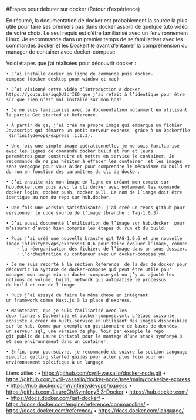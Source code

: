#Étapes pour débuter sur docker
(Retour d’expérience)

En résumé, la documentation de docker est probablement la source la plus utile pour faire ses premiers pas dans docker assorti de quelque tuto vidéo de votre choix. Le seul requis est d’être familiarisé avec un l’environnement Linux.
Je recommande dans un premier temps de se familiariser avec les commandes docker et les Dockerfile avant d’entamer la compréhension du manager de container avec docker-compose.

Voici étapes que j’ai réalisées pour découvrir docker :

    • J’ai installé docker en ligne de commande puis docker-compose (docker desktop pour window et mac)

    • J’ai visionné cette vidéo d’introduction à docker https://youtu.be/iqqDU2crIEQ que j’ai refait à l’identique pour être sûr que rien n’est mal installé sur mon host.

    • Je me suis familiarisé avec la documentation notamment en utilisant la partie Get started et Reference.

    • À partir de ça, j’ai créé ma propre image qui embarque un fichier Javascript qui démarre un petit serveur express  grâce à un Dockerfile  (infinitydevops/express :1.0.3). 

    • Une fois une simple image opérationnelle, je me suis familiarisé avec les lignes de commande docker build et run et leurs paramètres pour construire et mettre en service le container. Je recommande de ne pas hésiter à effacer les container  et les images sans vergogne pour vous aider pour comprendre le mécanisme du build et du run en fonction des paramètres du cli de docker.

    • J’ai ensuite mis mon image en ligne en créant mon compte sur hub.docker.com puis avec la cli docker avec notamment les commande docker login, docker push, docker pull. Le nom de l’image doit être identique au nom du repo sur hub.docker.

    • Une fois une version satisfaisante, j’ai créé un repos github pour versionner le code source de l’image (branche : Tag-1.0.3).

    • J’ai aussi documenté l’utilisation de l’image sur hub.docker  pour m’assurer d’avoir bien compris les étapes du run et du build.  

    • Puis j’ai créé une nouvelle branche git TAG-1.0.6 et une nouvelle image infinitydevops/express:1.0.6 pour faire évoluer l’image, comme: 
        ◦ la réorganisation des fichiers de l’image dans un sous-dossier.
        ◦ l’orchestration du conteneur avec un docker-compose.yml

    • Je me suis reporté à la section Reference  de la doc de docker pour découvrir la syntaxe de docker-compose qui peut être utile pour manager mon image via un docker-compose-yml ou j’y ai ajouté les notions de volume, build, network qui automatise le processus de build et run de l’image

    • Puis j’ai essayé de faire la même chose en intégrant un framework comme Nuxt.js à la place d'express.

    • Maintenant, que je suis familiarisé avec les deux fichiers Dockerfile et docker-compose.yml. L’étape suivante consiste a créer du multi-service en utilisant des images disponibles sur le hub. Comme par exemple un gestionnaire de bases de données, un serveur sql, une version de php. Voir par exemple le repo git public de Laure Christol pour le montage d’une stack symfony4.3  et son environnement dans un container.

    • Enfin, pour poursuivre, je recommande de suivre la section Language-specific getting started guides pour aller plus loin pour un environnement spécifique à un langage

Liens utiles :
• https://github.com/cyril-vassallo/docker-node.git
• https://github.com/cyril-vassallo/docker-node/tree/main/dockerize-express
• https://hub.docker.com/r/infinitydevops/express
• https://github.com/LaureCh/Symfony5.3-Docker
• https://hub.docker.com/
• https://docs.docker.com/get-docker/
• https://docs.docker.com/engine/reference/commandline/
• https://docs.docker.com/reference/
• https://docs.docker.com/language/
